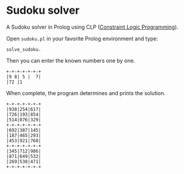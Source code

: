 # Sudoku solver

A Sudoku solver in Prolog using CLP ([Constraint Logic Programming](https://en.wikipedia.org/wiki/Constraint_logic_programming)).

Open `sudoku.pl` in your favorite Prolog environment and type:

`solve_sudoku.`

Then you can enter the known numbers one by one.

```
+-+-+-+-+-+-+
|9 8| 5 |  7|
|72 |1
```

When complete, the program determines and prints the solution.

```
+-+-+-+-+-+-+
|938|254|617|
|726|193|854|
|514|876|329|
+-+-+-+-+-+-+
|692|387|145|
|187|465|293|
|453|921|768|
+-+-+-+-+-+-+
|345|712|986|
|871|649|532|
|269|538|471|
+-+-+-+-+-+-+
```

